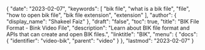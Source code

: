 {
  "date": "2023-02-07",
  "keywords": [
    "bik file",
    "what is a bik file",
    "file",
    "how to open bik file",
    "bik file extension",
    "extension"
  ],
  "author": {
    "display_name": "Shakeel Faiz"
  },
  "draft": "false",
  "toc": true,
  "title": "BIK File Format - Bink Video File",
  "description": "Learn about BIK file format and APIs that can create and open BIK files.",
  "linktitle": "BIK",
  "menu": {
    "docs": {
      "identifier": "video-bik",
      "parent": "video"
    }
  },
  "lastmod": "2023-02-07"
}
